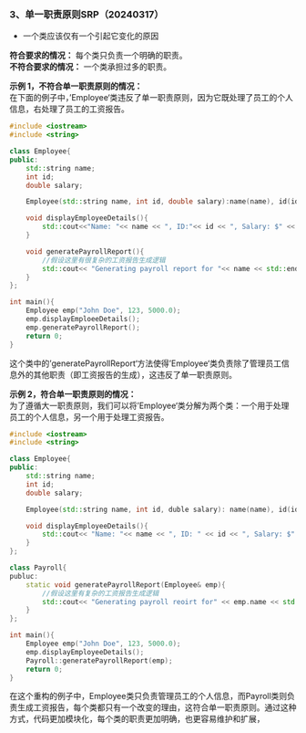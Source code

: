### 3、单一职责原则SRP（20240317）
- 一个类应该仅有一个引起它变化的原因

**符合要求的情况：** 每个类只负责一个明确的职责。  
**不符合要求的情况：** 一个类承担过多的职责。

**示例 1，不符合单一职责原则的情况：**   
在下面的例子中，’Employee‘类违反了单一职责原则，因为它既处理了员工的个人信息，右处理了员工的工资报告。
```C++
#include <iostream>
#include <string>

class Employee{
public:
    std::string name;
    int id;
    double salary;

    Employee(std::string name, int id, double salary):name(name), id(id), salary(salary){}

    void displayEmployeeDetails(){
        std::cout<<"Name: "<< name << ", ID:"<< id << ", Salary: $" << salary<< std::endl;
    }

    void generatePayrollReport(){
        //假设这里有很复杂的工资报告生成逻辑
        std::cout<< "Generating payroll report for "<< name << std::endl;
    }
};

int main(){
    Employee emp("John Doe", 123, 5000.0);
    emp.displayEmploeeDetails();
    emp.generatePayrollReport();
    return 0;
}
```
这个类中的’generatePayrollReport‘方法使得’Employee‘类负责除了管理员工信息外的其他职责（即工资报告的生成），这违反了单一职责原则。

**示例 2，符合单一职责原则的情况：**      
为了遵循大一职责原则，我们可以将’Employee‘类分解为两个类：一个用于处理员工的个人信息，另一个用于处理工资报告。
```C++
#include <iostream>
#include <string>

class Employee{
public:
    std::string name;
    int id;
    double salary;

    Employee(std::string name, int id, duble salary): name(name), id(id), salary(salary){}

    void displayEmployeeDetails(){
        std::cout<< "Name: "<< name << ", ID: " << id << ", Salary: $" << salary << std::endl;
    }
};

class Payroll{
publuc:
    static void generatePayrollReport(Employee& emp){
        //假设这里有复杂的工资报告生成逻辑
        std::cout<< "Generating payroll reoirt for" << emp.name << std::endl;
    }
};

int main(){
    Employee emp("John Doe", 123, 5000.0);
    emp.displayEmployeeDetails();
    Payroll::generatePayrollReport(emp);
    return 0;
}
```
在这个重构的例子中，Employee类只负责管理员工的个人信息，而Payroll类则负责生成工资报告，每个类都只有一个改变的理由，这符合单一职责原则。通过这种方式，代码更加模块化，每个类的职责更加明确，也更容易维护和扩展，
